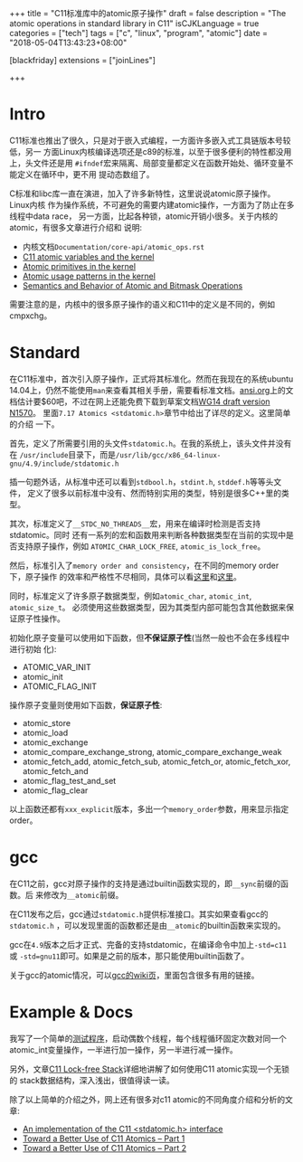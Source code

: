 +++
title = "C11标准库中的atomic原子操作"
draft = false
description = "The atomic operations in standard library in C11"
isCJKLanguage = true
categories = ["tech"]
tags = ["c", "linux", "program", "atomic"]
date = "2018-05-04T13:43:23+08:00"

[blackfriday]
  extensions = ["joinLines"]

+++

# Intro

C11标准也推出了很久，只是对于嵌入式编程，一方面许多嵌入式工具链版本号较低，另一
方面Linux内核编译选项还是c89的标准，以至于很多便利的特性都没用上，头文件还是用
`#ifndef`宏来隔离、局部变量都定义在函数开始处、循环变量不能定义在循环中，更不用
提动态数组了。

C标准和libc库一直在演进，加入了许多新特性，这里说说atomic原子操作。Linux内核
作为操作系统，不可避免的需要内建atomic操作，一方面为了防止在多线程中data race，
另一方面，比起各种锁，atomic开销小很多。关于内核的atomic，有很多文章进行介绍和
说明:

- 内核文档`Documentation/core-api/atomic_ops.rst`
- [C11 atomic variables and the kernel][1]
- [Atomic primitives in the kernel][2]
- [Atomic usage patterns in the kernel][3]
- [Semantics and Behavior of Atomic and Bitmask Operations][4]

需要注意的是，内核中的很多原子操作的语义和C11中的定义是不同的，例如cmpxchg。

# Standard

在C11标准中，首次引入原子操作，正式将其标准化。然而在我现在的系统ubuntu
14.04上，仍然不能使用`man`来查看其相关手册，需要看标准文档。[ansi.org][5]上的文
档估计要$60吧，不过在网上还能免费下载到草案文档[WG14 draft version N1570][6]。
里面`7.17 Atomics <stdatomic.h>`章节中给出了详尽的定义。这里简单的介绍
一下。

首先，定义了所需要引用的头文件`stdatomic.h`。在我的系统上，该头文件并没有在
`/usr/include`目录下，而是`/usr/lib/gcc/x86_64-linux-gnu/4.9/include/stdatomic.h`

插一句题外话，从标准中还可以看到`stdbool.h`，`stdint.h`, `stddef.h`等等头文件，
定义了很多以前标准中没有、然而特别实用的类型，特别是很多C++里的类型。

其次，标准定义了`__STDC_NO_THREADS__`宏，用来在编译时检测是否支持stdatomic。同时
还有一系列的宏和函数用来判断各种数据类型在当前的实现中是否支持原子操作，例如
`ATOMIC_CHAR_LOCK_FREE`, `atomic_is_lock_free`。

然后，标准引入了`memory order and consistency`，在不同的memory order下，原子操作
的效率和严格性不尽相同，具体可以看[这里][7]和[这里][8]。

同时，标准定义了许多原子数据类型，例如`atomic_char`, `atomic_int`, `atomic_size_t`。
必须使用这些数据类型，因为其类型内部可能包含其他数据来保证原子性操作。

初始化原子变量可以使用如下函数，但**不保证原子性**(当然一般也不会在多线程中进行初始
化):

- ATOMIC_VAR_INIT
- atomic_init
- ATOMIC_FLAG_INIT

操作原子变量则使用如下函数，**保证原子性**:

- atomic_store
- atomic_load
- atomic_exchange
- atomic_compare_exchange_strong, atomic_compare_exchange_weak
- atomic_fetch_add, atomic_fetch_sub, atomic_fetch_or, atomic_fetch_xor, atomic_fetch_and
- atomic_flag_test_and_set
- atomic_flag_clear

以上函数还都有`xxx_explicit`版本，多出一个`memory_order`参数，用来显示指定order。

# gcc

在C11之前，gcc对原子操作的支持是通过builtin函数实现的，即`__sync`前缀的函数。后
来修改为`__atomic`前缀。

在C11发布之后，gcc通过`stdatomic.h`提供标准接口。其实如果查看gcc的`stdatomic.h`
，可以发现里面的函数都还是由`__atomic`的builtin函数来实现的。

gcc在`4.9`版本之后才正式、完备的支持stdatomic，在编译命令中加上`-std=c11`或
`-std=gnu11`即可。如果是之前的版本，那只能使用builtin函数了。

关于gcc的atomic情况，可以[gcc的wiki页][9]，里面包含很多有用的链接。

# Example & Docs

我写了一个简单的[测试程序][14]，启动偶数个线程，每个线程循环固定次数对同一个
atomic_int变量操作，一半进行加一操作，另一半进行减一操作。

另外，文章[C11 Lock-free Stack][13]详细地讲解了如何使用C11 atomic实现一个无锁的
stack数据结构，深入浅出，很值得读一读。

除了以上简单的介绍之外，网上还有很多对c11 atomic的不同角度介绍和分析的文章:

- [An implementation of the C11 <stdatomic.h> interface][10]
- [Toward a Better Use of C11 Atomics – Part 1][11]
- [Toward a Better Use of C11 Atomics – Part 2][12]


[1]: https://lwn.net/Articles/586838/
[2]: https://lwn.net/Articles/695257/
[3]: https://lwn.net/Articles/698315/
[4]: https://www.kernel.org/doc/html/v4.12/core-api/atomic_ops.html
[5]: http://webstore.ansi.org/RecordDetail.aspx?sku=INCITS%2FISO%2FIEC+9899-2012
[6]: http://www.open-std.org/jtc1/sc22/wg14/www/docs/n1570.pdf
[7]: http://en.cppreference.com/w/cpp/atomic/memory_order
[8]: https://gcc.gnu.org/wiki/Atomic/GCCMM/AtomicSync
[9]: https://gcc.gnu.org/wiki/Atomic
[10]: http://stdatomic.gforge.inria.fr/
[11]: https://developers.redhat.com/blog/2016/01/14/toward-a-better-use-of-c11-atomics-part-1/
[12]: https://developers.redhat.com/blog/2016/01/19/toward-a-better-use-of-c11-atomics-part-2/
[13]: https://nullprogram.com/blog/2014/09/02/
[14]: https://github.com/choueric/tools/tree/master/C/utils/atomic

